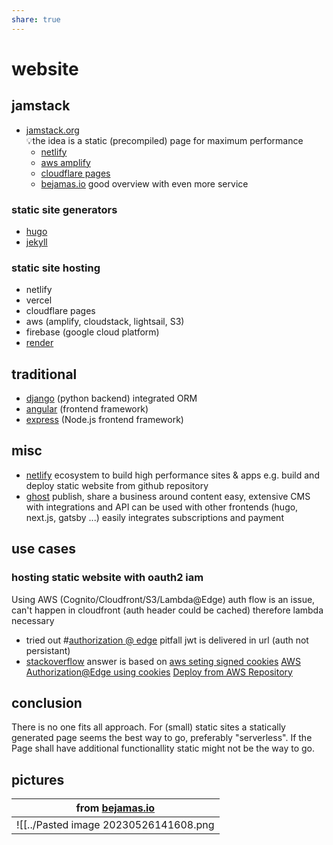 ```yaml
---
share: true
---
```

# website
## jamstack
* [jamstack.org](https://jamstack.org/)  
  💡the idea is a static (precompiled) page for maximum performance
  * [netlify](https://www.netlify.com/)
  * [aws amplify](https://aws.amazon.com/de/amplify/)
  * [cloudflare pages](https://pages.cloudflare.com/)
  * [bejamas.io](https://bejamas.io/services/jamstack-website/)
  good overview with even more service
### static site generators
* [hugo](https://gohugo.io/)
* [jekyll](https://jekyllrb.com/)
### static site hosting
* netlify
* vercel
* cloudflare pages
* aws (amplify, cloudstack, lightsail, S3)
* firebase (google cloud platform)
* [render](https://render.com/pricing)
## traditional
* [django](https://www.djangoproject.com/) (python backend)
integrated ORM
* [angular](https://angular.io/) (frontend framework)
* [express](https://expressjs.com/de/) (Node.js frontend framework)
## misc
* [netlify](https://www.netlify.com/)
ecosystem to build high performance sites & apps
e.g. build and deploy static website from github repository
* [ghost](https://ghost.org/)
publish, share a business around content
easy, extensive CMS with integrations and API can be used with other frontends (hugo, next.js, gatsby ...)
easily integrates subscriptions and payment
## use cases
### hosting static website with oauth2 iam
Using AWS (Cognito/Cloudfront/S3/Lambda@Edge)
auth flow is an issue, can't happen in cloudfront (auth header could be cached) therefore lambda necessary
* tried out #[authorization @ edge](https://aws.amazon.com/de/blogs/networking-and-content-delivery/authorizationedge-how-to-use-lambdaedge-and-json-web-tokens-to-enhance-web-application-security/) pitfall jwt is delivered in url (auth not persistant)
* [stackoverflow](https://stackoverflow.com/questions/67031155/aws-static-website-cloudfront-signed-cookies) answer is based on [aws seting signed cookies](https://docs.aws.amazon.com/AmazonCloudFront/latest/DeveloperGuide/private-content-setting-signed-cookie-custom-policy.html)
[AWS Authorization@Edge using cookies](https://aws.amazon.com/de/blogs/networking-and-content-delivery/authorizationedge-using-cookies-protect-your-amazon-cloudfront-content-from-being-downloaded-by-unauthenticated-users/)
[Deploy from AWS Repository](https://console.aws.amazon.com/lambda/home?region=us-east-1#/create/app?applicationId=arn:aws:serverlessrepo:us-east-1:520945424137:applications/cloudfront-authorization-at-edge)
## conclusion
There is no one fits all approach.
For (small) static sites a statically generated page seems the best way to go, preferably "serverless".
If the Page shall have additional functionallity static might not be the way to go.
## pictures

|from [bejamas.io](bejamas.io)|
|---|
|![[../Pasted image 20230526141608.png|Pasted image 20230526141608]]|